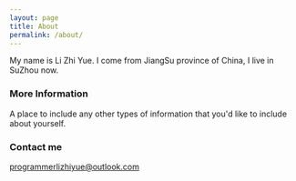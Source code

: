 ```yaml
---
layout: page
title: About
permalink: /about/
---
```


My name is Li Zhi Yue. I come from JiangSu province of China, I live in SuZhou now.

### More Information

A place to include any other types of information that you'd like to include about yourself.

### Contact me

[programmerlizhiyue@outlook.com](mailto:programmerlizhiyue@outlook.com)